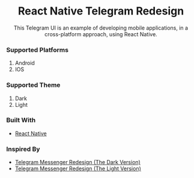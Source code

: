 <h1 align="center">React Native Telegram Redesign</h1>

<p align="center">This Telegram UI is an example of developing mobile applications, in a cross-platform approach, using React Native.</p>

### Supported Platforms

1. Android
2. IOS

### Supported Theme

1. Dark
2. Light

### Built With

- [React Native](https://reactnative.dev/)

### Inspired By

- [Telegram Messenger Redesign (The Dark Version)](https://dribbble.com/shots/14297552-Telegram-Messenger-Design)
- [Telegram Messenger Redesign (The Light Version)](https://dribbble.com/shots/14327121-Telegram-Messenger-Redesign)
